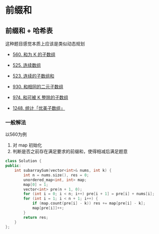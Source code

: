 # 前缀和

## 前缀和 + 哈希表

这种题目感觉本质上应该是类似动态规划

* [560. 和为 K 的子数组](https://leetcode.cn/problems/subarray-sum-equals-k/)

* [525. 连续数组](https://leetcode.cn/problems/contiguous-array/)

* [523. 连续的子数组和](https://leetcode.cn/problems/continuous-subarray-sum/)

* [930. 和相同的二元子数组](https://leetcode.cn/problems/binary-subarrays-with-sum/)

* [974. 和可被 K 整除的子数组](https://leetcode.cn/problems/subarray-sums-divisible-by-k)

* [1248. 统计「优美子数组」](https://leetcode.cn/problems/count-number-of-nice-subarrays/)

### 一般解法

以560为例

1. 对 map 初始化
1. 判断是否之前存在满足要求的前缀和，使得相减后满足题意

```c++
class Solution {
public:
    int subarraySum(vector<int>& nums, int k) {
        int n = nums.size(), res = 0;
        unordered_map<int, int> map;
        map[0] = 1;
        vector<int> pre(n + 1, 0);
        for (int i = 0; i < n; i++) pre[i + 1] = pre[i] + nums[i];
        for (int i = 1; i < n + 1; i++) {
            if (map.count(pre[i] - k)) res += map[pre[i] - k];
            map[pre[i]]++;
        }
        return res;
    }
};
```

